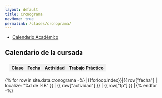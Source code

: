```yaml
---
layout: default
title: Cronograma
navHome: true
permalink: /clases/cronograma/
---
```


<style>

table {
  border-collapse: collapse;
  border-spacing: 0;
  font-size: 1em;
  border: none;
  margin: 0;
  padding: 0.5em 1em;
}

th {
 font-weight: bold;
  background-color: #F0F0F0;
  border:0px solid #000000;
}

td{
    border:1px solid #000000;
}

</style>

* [Calendario Académico](http://siga.frba.utn.edu.ar/up/docs/CalendarioAcademico2021.pdf)

## Calendario de la cursada


| Clase | Fecha               | Actividad    | Trabajo Práctico  |
|:-----:|:-------------------:|:------------:|:-----------------:|
{% for row in site.data.cronograma -%}
|{{forloop.index}}|{{ row["fecha"] | localize: "%d de %B" }} | {{ row["actividad"] }} | {{ row["tp"] }} |
{% endfor -%}


